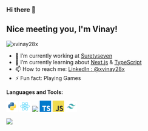 ### Hi there 👋
## Nice meeting you, I'm Vinay!

<p align="left"> <img src="https://komarev.com/ghpvc/?username=xvinay28x&label=Views&color=red&style=plastic" alt="xvinay28x" /> </p>

- 🔭 I’m currently working at [Suretyseven](https://suretyseven.com/)
- 🌱 I’m currently learning about [Next.js](https://nextjs.org/) & [TypeScript](https://www.typescriptlang.org/)
- 📫 How to reach me: [LinkedIn : @xvinay28x](https://www.linkedin.com/in/xvinay28x/)   
- ⚡ Fun fact: Playing Games

**Languages and Tools:**  

<code><img height="30" src="https://raw.githubusercontent.com/github/explore/80688e429a7d4ef2fca1e82350fe8e3517d3494d/topics/python/python.png"></code>
<code><img height="30" src="https://raw.githubusercontent.com/github/explore/80688e429a7d4ef2fca1e82350fe8e3517d3494d/topics/react/react.png"></code>
<code><img height="35" src="https://seeklogo.com/images/N/next-js-icon-logo-EE302D5DBD-seeklogo.com.png"></code>
<code><img height="30" src="https://raw.githubusercontent.com/github/explore/80688e429a7d4ef2fca1e82350fe8e3517d3494d/topics/typescript/typescript.png"></code>
<code><img height="30" src="https://raw.githubusercontent.com/github/explore/80688e429a7d4ef2fca1e82350fe8e3517d3494d/topics/javascript/javascript.png"></code>
<code><img height="30" src="https://raw.githubusercontent.com/github/explore/80688e429a7d4ef2fca1e82350fe8e3517d3494d/topics/tailwind/tailwind.png"></code>


<picture>
  <source
    srcset="https://github-readme-stats.vercel.app/api?username=xvinay28x&show_icons=true&theme=dark"
    media="(prefers-color-scheme: dark)"
  />
  <source
    srcset="https://github-readme-stats.vercel.app/api?username=xxvinay28x&show_icons=true"
    media="(prefers-color-scheme: light), (prefers-color-scheme: no-preference)"
  />
  <img src="https://github-readme-stats.vercel.app/api?username=xvinay28x&show_icons=true" />
</picture>
